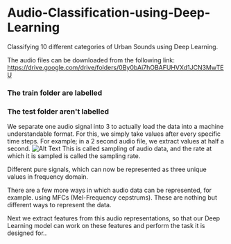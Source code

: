 # Audio-Classification-using-Deep-Learning
Classifying 10 different categories of Urban Sounds using Deep Learning.

The audio files can be downloaded from the following link: 
https://drive.google.com/drive/folders/0By0bAi7hOBAFUHVXd1JCN3MwTEU

### The train folder are labelled
### The test folder aren't labelled

We separate one audio signal into 3 to actually load the data into a machine understandable format. 
For this, we simply take values after every specific time steps. 
For example; in a 2 second audio file, we extract values at half a second. 
![Alt Text](https://s3-ap-south-1.amazonaws.com/av-blog-media/wp-content/uploads/2017/08/23210623/sound.png)
This is called sampling of audio data, and the rate at which it is sampled is called the sampling rate.

Different pure signals, which can now be represented as three unique values in frequency domain.

There are a few more ways in which audio data can be represented, for example. using MFCs (Mel-Frequency cepstrums).
These are nothing but different ways to represent the data.

Next we extract features from this audio representations, so that our Deep Learning model can work on these features and perform the task it is designed for..
